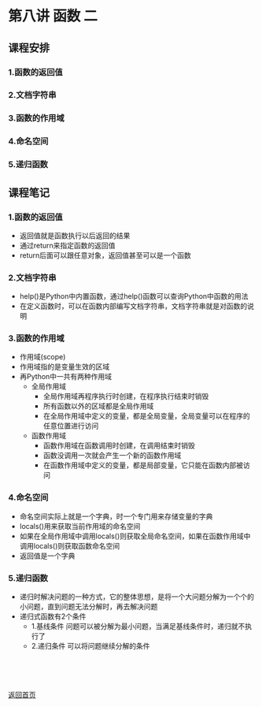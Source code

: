 # 第八讲 函数 二
## 课程安排
### 1.函数的返回值
### 2.文档字符串
### 3.函数的作用域
### 4.命名空间
### 5.递归函数

## 课程笔记
### 1.函数的返回值
- 返回值就是函数执行以后返回的结果
- 通过return来指定函数的返回值
- return后面可以跟任意对象，返回值甚至可以是一个函数

### 2.文档字符串
- help()是Python中内置函数，通过help()函数可以查询Python中函数的用法
- 在定义函数时，可以在函数内部编写文档字符串，文档字符串就是对函数的说明

### 3.函数的作用域
- 作用域(scope)
- 作用域指的是变量生效的区域
- 再Python中一共有两种作用域
  - 全局作用域
    - 全局作用域再程序执行时创建，在程序执行结束时销毁
    - 所有函数以外的区域都是全局作用域
    - 在全局作用域中定义的变量，都是全局变量，全局变量可以在程序的任意位置进行访问
  - 函数作用域
    - 函数作用域在函数调用时创建，在调用结束时销毁
    - 函数没调用一次就会产生一个新的函数作用域
    - 在函数作用域中定义的变量，都是局部变量，它只能在函数内部被访问
 
### 4.命名空间
- 命名空间实际上就是一个字典，时一个专门用来存储变量的字典
- locals()用来获取当前作用域的命名空间
- 如果在全局作用域中调用locals()则获取全局命名空间，如果在函数作用域中调用locals()则获取函数命名空间
- 返回值是一个字典

### 5.递归函数
- 递归时解决问题的一种方式，它的整体思想，是将一个大问题分解为一个个的小问题，直到问题无法分解时，再去解决问题
- 递归式函数有2个条件
  - 1.基线条件 问题可以被分解为最小问题，当满足基线条件时，递归就不执行了
  - 2.递归条件 可以将问题继续分解的条件


<BR> 
<BR> 
<BR> 
 
[返回首页](https://github.com/queenta/Logic-Python/blob/master/README.md)
